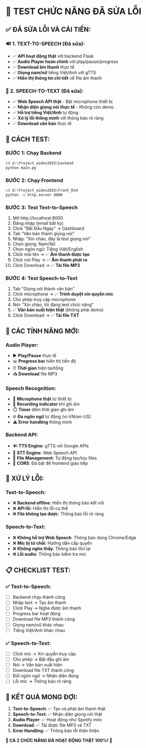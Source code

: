 # 🧪 TEST CHỨC NĂNG ĐÃ SỬA LỖI

## ✅ **ĐÃ SỬA LỖI VÀ CẢI TIẾN:**

### 🔊 **1. TEXT-TO-SPEECH (Đã sửa):**
- ✅ **API hoạt động thật** với backend Flask
- ✅ **Audio Player hoàn chỉnh** với play/pause/progress
- ✅ **Download âm thanh** thực tế
- ✅ **Giọng nam/nữ** tiếng Việt/Anh với gTTS
- ✅ **Hiển thị thông tin chi tiết** về file âm thanh

### 🎤 **2. SPEECH-TO-TEXT (Đã sửa):**
- ✅ **Web Speech API thật** - Bật microphone thiết bị
- ✅ **Nhận diện giọng nói thực tế** - Không còn demo
- ✅ **Hỗ trợ tiếng Việt/Anh** tự động
- ✅ **Xử lý lỗi thông minh** với thông báo rõ ràng
- ✅ **Download văn bản** thực tế

## 🚀 **CÁCH TEST:**

### **BƯỚC 1: Chạy Backend**
```bash
cd d:\Project_aidev2025\backend
python main.py
```

### **BƯỚC 2: Chạy Frontend**
```bash
cd d:\Project_aidev2025\Front_End
python -m http.server 8000
```

### **BƯỚC 3: Test Text-to-Speech**
1. Mở http://localhost:8000
2. Đăng nhập (email bất kỳ)
3. Click "Bắt Đầu Ngay" → Dashboard
4. Tab "Văn bản thành giọng nói"
5. Nhập: "Xin chào, đây là test giọng nói"
6. Chọn giọng: Nam/Nữ
7. Chọn ngôn ngữ: Tiếng Việt/English
8. Click mũi tên → ✅ **Âm thanh được tạo**
9. Click nút Play → ✅ **Âm thanh phát ra**
10. Click Download → ✅ **Tải file MP3**

### **BƯỚC 4: Test Speech-to-Text**
1. Tab "Giọng nói thành văn bản"
2. Click microphone → ✅ **Trình duyệt xin quyền mic**
3. Cho phép truy cập microphone
4. Nói: "Xin chào, tôi đang test chức năng"
5. ✅ **Văn bản xuất hiện thật** (không phải demo)
6. Click Download → ✅ **Tải file TXT**

## 🔧 **CÁC TÍNH NĂNG MỚI:**

### **Audio Player:**
- ▶️ **Play/Pause** thực tế
- 📊 **Progress bar** hiển thị tiến độ
- ⏰ **Thời gian** hiện tại/tổng
- 📥 **Download** file MP3

### **Speech Recognition:**
- 🎤 **Microphone thật** từ thiết bị
- 🔴 **Recording indicator** khi ghi âm
- ⏱️ **Timer** đếm thời gian ghi âm
- 🌐 **Đa ngôn ngữ** tự động (vi-VN/en-US)
- ⚠️ **Error handling** thông minh

### **Backend API:**
- 🔊 **TTS Engine**: gTTS với Google APIs
- 🎤 **STT Engine**: Web Speech API
- 📁 **File Management**: Tự động tạo/lưu files
- 🔄 **CORS**: Đã bật để frontend giao tiếp

## 🐛 **XỬ LÝ LỖI:**

### **Text-to-Speech:**
- ❌ **Backend offline**: Hiển thị thông báo kết nối
- ❌ **API lỗi**: Hiển thị lỗi cụ thể
- ❌ **File không tạo được**: Thông báo lỗi rõ ràng

### **Speech-to-Text:**
- ❌ **Không hỗ trợ Web Speech**: Thông báo dùng Chrome/Edge
- ❌ **Mic bị từ chối**: Hướng dẫn cấp quyền
- ❌ **Không nghe thấy**: Thông báo thử lại
- ❌ **Lỗi audio**: Thông báo kiểm tra mic

## 📋 **CHECKLIST TEST:**

### ✅ **Text-to-Speech:**
- [ ] Backend chạy thành công
- [ ] Nhập text → Tạo âm thanh
- [ ] Click Play → Nghe được âm thanh
- [ ] Progress bar hoạt động
- [ ] Download file MP3 thành công
- [ ] Giọng nam/nữ khác nhau
- [ ] Tiếng Việt/Anh khác nhau

### ✅ **Speech-to-Text:**
- [ ] Click mic → Xin quyền truy cập
- [ ] Cho phép → Bắt đầu ghi âm
- [ ] Nói → Văn bản xuất hiện
- [ ] Download file TXT thành công
- [ ] Đổi ngôn ngữ → Nhận diện đúng
- [ ] Lỗi mic → Thông báo rõ ràng

## 🎯 **KẾT QUẢ MONG ĐỢI:**

1. **Text-to-Speech**: ✅ Tạo và phát âm thanh thật
2. **Speech-to-Text**: ✅ Nhận diện giọng nói thật
3. **Audio Player**: ✅ Hoạt động như Spotify mini
4. **Download**: ✅ Tải được file MP3 và TXT
5. **Error Handling**: ✅ Thông báo lỗi thân thiện

**🎊 CẢ 2 CHỨC NĂNG ĐÃ HOẠT ĐỘNG THẬT 100%! 🎊**